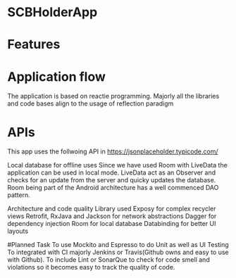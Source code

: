# SCBHolderApp

# Features
# Application flow
The application is based on reactie programming. Majorly all the libraries and code bases align to the usage of reflection paradigm

# APIs
This app uses the follwoing API in https://jsonplaceholder.typicode.com/

Local database for offline uses
Since we have used Room with LiveData the application can be used in local mode. LiveData act as an Observer and checks for an update from the 
server and quicky updates the database. Room being part of the Android architecture has a well commenced DAO pattern.

Architecture and code quality
Library used
Exposy for complex recycler views
Retrofit, RxJava and Jackson for network abstractions
Dagger for dependency injection
Room for local database
Databinding for better UI layouts

#Planned Task
To use Mockito and Espresso to do Unit as well as UI Testing
To integrated with CI majorly Jenkins or Travis(Github owns and easy to use with Github).
To include Lint or SonarQue to check for code smell and violations so it becomes easy to track the quality of code.

